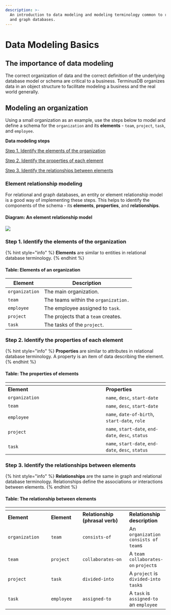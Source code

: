 ```yaml
---
description: >-
  An introduction to data modeling and modeling terminology common to relational
  and graph databases.
---
```


# Data Modeling Basics

## The importance of data modeling

The correct organization of data and the correct definition of the underlying database model or schema are critical to a business. TerminusDB organizes data in an object structure to facilitate modeling a business and the real world generally.

## Modeling an organization

Using a small organization as an example, use the steps below to model and define a schema for the `organization` and its **elements** - `team`, `project`, `task`, and `employee`.

**Data modeling steps**

[Step 1. Identify the elements of the organization](data-modeling-basics.md#step-1.-identify-the-elements-of-the-organization)

[Step 2. Identify the properties of each element](data-modeling-basics.md#step-2.-identify-the-properties-of-each-element)

[Step 3. Identify the relationships between elements](data-modeling-basics.md#step-3.-identify-the-relationships-between-elements)

### Element relationship modeling

For relational and graph databases, an entity or element relationship model is a good way of implementing these steps. This helps to identify the components of the schema - its **elements**, **properties**, and **relationships**.

#### Diagram: An element relationship model

![](../../.gitbook/assets/terminusdb-data-modeling-organization-min.png)

### Step 1. Identify the elements of the organization

{% hint style="info" %}
**Elements** are similar to entities in relational database terminology.
{% endhint %}

#### Table: Elements of an organization

| **Element**    | **Description**                      |
| -------------- | ------------------------------------ |
| `organization` | The main organization.               |
| `team`         | The teams within the `organization.` |
| `employee`     | The employee assigned to `task`.     |
| `project`      | The projects that a `team` creates.  |
| `task`         | The tasks of the `project`.          |

### Step 2. Identify the properties of each element

{% hint style="info" %}
**Properties** are similar to attributes in relational database terminology. A property is an item of data describing the element.
{% endhint %}

#### Table: The properties of elements

<table data-header-hidden><thead><tr><th width="292"></th><th></th></tr></thead><tbody><tr><td><strong>Element</strong></td><td><strong>Properties</strong></td></tr><tr><td><code>organization</code></td><td><code>name</code>, <code>desc</code>, <code>start-date</code></td></tr><tr><td><code>team</code></td><td><code>name</code>, <code>desc</code>, <code>start-date</code></td></tr><tr><td><code>employee</code></td><td><code>name</code>, <code>date-of-birth</code>, <code>start-date</code>, <code>role</code></td></tr><tr><td><code>project</code></td><td><code>name</code>, <code>start-date</code>, <code>end-date</code>, <code>desc</code>, <code>status</code></td></tr><tr><td><code>task</code></td><td><code>name</code>, <code>start-date</code>, <code>end-date</code>, <code>desc</code>, <code>status</code></td></tr></tbody></table>

### Step 3. Identify the relationships between elements

{% hint style="info" %}
**Relationships** are the same in graph and relational database terminology. Relationships define the associations or interactions between elements.
{% endhint %}

#### Table: The relationship between elements

<table data-header-hidden><thead><tr><th width="176"></th><th width="129"></th><th width="195"></th><th></th></tr></thead><tbody><tr><td><strong>Element</strong></td><td><strong>Element</strong></td><td><strong>Relationship (phrasal verb)</strong></td><td><strong>Relationship description</strong></td></tr><tr><td><code>organization</code></td><td><code>team</code></td><td><code>consists-of</code></td><td>An <code>organization</code> <code>consists of</code> <code>team</code>s</td></tr><tr><td><code>team</code></td><td><code>project</code></td><td><code>collaborates-on</code></td><td>A <code>team</code> <code>collaborates-on</code> <code>project</code>s</td></tr><tr><td><code>project</code></td><td><code>task</code></td><td><code>divided-into</code></td><td>A <code>project</code> is <code>divided-into</code> <code>task</code>s</td></tr><tr><td><code>task</code></td><td><code>employee</code></td><td><code>assigned-to</code></td><td>A <code>task</code> is <code>assigned-to</code> an <code>employee</code></td></tr></tbody></table>

